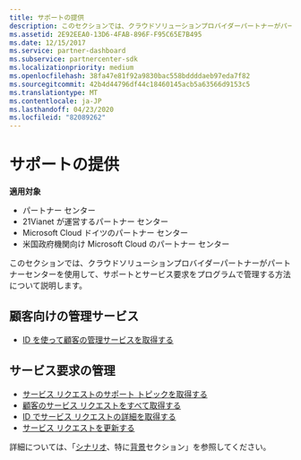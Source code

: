 ```yaml
---
title: サポートの提供
description: このセクションでは、クラウドソリューションプロバイダーパートナーがパートナーセンターを使用して、サポートとサービス要求をプログラムで管理する方法について説明します。
ms.assetid: 2E92EEA0-13D6-4FAB-896F-F95C65E7B495
ms.date: 12/15/2017
ms.service: partner-dashboard
ms.subservice: partnercenter-sdk
ms.localizationpriority: medium
ms.openlocfilehash: 38fa47e81f92a9830bac558bddddaeb97eda7f82
ms.sourcegitcommit: 42b4d44796df44c18460145acb5a63566d9153c5
ms.translationtype: MT
ms.contentlocale: ja-JP
ms.lasthandoff: 04/23/2020
ms.locfileid: "82089262"
---
```

# <a name="provide-support"></a>サポートの提供

**適用対象**

- パートナー センター
- 21Vianet が運営するパートナー センター
- Microsoft Cloud ドイツのパートナー センター
- 米国政府機関向け Microsoft Cloud のパートナー センター

このセクションでは、クラウドソリューションプロバイダーパートナーがパートナーセンターを使用して、サポートとサービス要求をプログラムで管理する方法について説明します。

## <a name="admin-services-for-a-customer"></a>顧客向けの管理サービス

- [ID を使って顧客の管理サービスを取得する](get-the-managed-services-for-a-customer-by-id.md)

## <a name="manage-service-requests"></a>サービス要求の管理

- [サービス リクエストのサポート トピックを取得する](get-service-request-support-topics--pending-.md)
- [顧客のサービス リクエストをすべて取得する](get-all-service-requests-for-a-customer.md)
- [ID でサービス リクエストの詳細を取得する](get-service-request-details-by-id.md)
- [サービス リクエストを更新する](update-a-service-request.md)

詳細については、「[シナリオ](scenarios.md)、特に[背景](scenarios.md#background)セクション」を参照してください。
